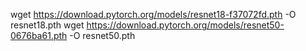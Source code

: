 wget https://download.pytorch.org/models/resnet18-f37072fd.pth -O resnet18.pth
wget https://download.pytorch.org/models/resnet50-0676ba61.pth -O resnet50.pth